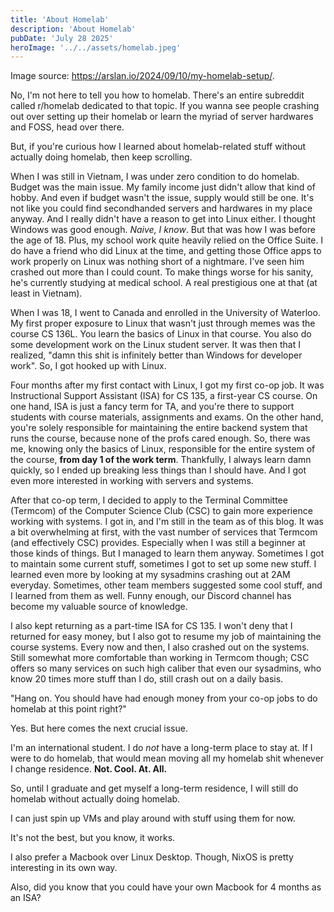 ```yaml
---
title: 'About Homelab'
description: 'About Homelab'
pubDate: 'July 28 2025'
heroImage: '../../assets/homelab.jpeg'
---
```


Image source: https://arslan.io/2024/09/10/my-homelab-setup/.

No, I'm not here to tell you how to homelab. There's an entire subreddit called r/homelab dedicated to that topic. If you wanna see people crashing out over setting up their homelab or learn the myriad of server hardwares and FOSS, head over there.

But, if you're curious how I learned about homelab-related stuff without actually doing homelab, then keep scrolling.

When I was still in Vietnam, I was under zero condition to do homelab. Budget was the main issue. My family income just didn't allow that kind of hobby. And even if budget wasn't the issue, supply would still be one. It's not like you could find secondhanded servers and hardwares in my place anyway. And I really didn't have a reason to get into Linux either. I thought Windows was good enough. *Naive, I know*. But that was how I was before the age of 18. Plus, my school work quite heavily relied on the Office Suite. I do have a friend who did Linux at the time, and getting those Office apps to work properly on Linux was nothing short of a nightmare. I've seen him crashed out more than I could count. To make things worse for his sanity, he's currently studying at medical school. A real prestigious one at that (at least in Vietnam).

When I was 18, I went to Canada and enrolled in the University of Waterloo. My first proper exposure to Linux that wasn't just through memes was the course CS 136L. You learn the basics of Linux in that course. You also do some development work on the Linux student server. It was then that I realized, "damn this shit is infinitely better than Windows for developer work". So, I got hooked up with Linux.

Four months after my first contact with Linux, I got my first co-op job. It was Instructional Support Assistant (ISA) for CS 135, a first-year CS course. On one hand, ISA is just a fancy term for TA, and you're there to support students with course materials, assignments and exams. On the other hand, you're solely responsible for maintaining the entire backend system that runs the course, because none of the profs cared enough. So, there was me, knowing only the basics of Linux, responsible for the entire system of the course, **from day 1 of the work term**. Thankfully, I always learn damn quickly, so I ended up breaking less things than I should have. And I got even more interested in working with servers and systems.

After that co-op term, I decided to apply to the Terminal Committee (Termcom) of the Computer Science Club (CSC) to gain more experience working with systems. I got in, and I'm still in the team as of this blog. It was a bit overwhelming at first, with the vast number of services that Termcom (and effectively CSC) provides. Especially when I was still a beginner at those kinds of things. But I managed to learn them anyway. Sometimes I got to maintain some current stuff, sometimes I got to set up some new stuff. I learned even more by looking at my sysadmins crashing out at 2AM everyday. Sometimes, other team members suggested some cool stuff, and I learned from them as well. Funny enough, our Discord channel has become my valuable source of knowledge.

I also kept returning as a part-time ISA for CS 135. I won't deny that I returned for easy money, but I also got to resume my job of maintaining the course systems. Every now and then, I also crashed out on the systems. Still somewhat more comfortable than working in Termcom though; CSC offers so many services on such high caliber that even our sysadmins, who know 20 times more stuff than I do, still crash out on a daily basis.

"Hang on. You should have had enough money from your co-op jobs to do homelab at this point right?"

Yes. But here comes the next crucial issue.

I'm an international student. I do *not* have a long-term place to stay at. If I were to do homelab, that would mean moving all my homelab shit whenever I change residence. **Not. Cool. At. All.**

So, until I graduate and get myself a long-term residence, I will still do homelab without actually doing homelab.

I can just spin up VMs and play around with stuff using them for now.

It's not the best, but you know, it works.

I also prefer a Macbook over Linux Desktop. Though, NixOS is pretty interesting in its own way.

Also, did you know that you could have your own Macbook for 4 months as an ISA?